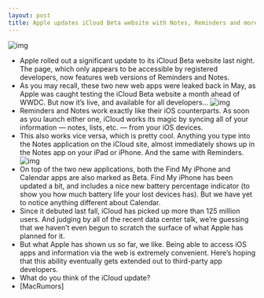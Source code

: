```yaml
---
layout: post
title: Apple updates iCloud Beta website with Notes, Reminders and more
---
```

![img](http://media.idownloadblog.com/wp-content/uploads/2012/07/icloud-beta-1.jpg)
* Apple rolled out a significant update to its iCloud Beta website last night. The page, which only appears to be accessible by registered developers, now features web versions of Reminders and Notes.
* As you may recall, these two new web apps were leaked back in May, as Apple was caught testing the iCloud Beta website a month ahead of WWDC. But now it’s live, and available for all developers…
![img](http://media.idownloadblog.com/wp-content/uploads/2012/07/icloud-beta-2.jpg)
* Reminders and Notes work exactly like their iOS counterparts. As soon as you launch either one, iCloud works its magic by syncing all of your information — notes, lists, etc. — from your iOS devices.
* This also works vice versa, which is pretty cool. Anything you type into the Notes application on the iCloud site, almost immediately shows up in the Notes app on your iPad or iPhone. And the same with Reminders.
![img](http://media.idownloadblog.com/wp-content/uploads/2012/07/icloud-beta-3.jpg)
* On top of the two new applications, both the Find My iPhone and Calendar apps are also marked as Beta. Find My iPhone has been updated a bit, and includes a nice new battery percentage indicator (to show you how much battery life your lost devices has). But we have yet to notice anything different about Calendar.
* Since it debuted last fall, iCloud has picked up more than 125 million users. And judging by all of the recent data center talk, we’re guessing that we haven’t even begun to scratch the surface of what Apple has planned for it.
* But what Apple has shown us so far, we like. Being able to access iOS apps and information via the web is extremely convenient. Here’s hoping that this ability eventually gets extended out to third-party app developers.
* What do you think of the iCloud update?
* [MacRumors]

